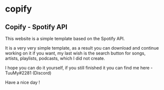 # copify
## Copify - Spotify API

This website is a simple template based on the Spotify API.

It is a very very simple template, as a result you can download and continue working on it if you want, my last wish is the search button for songs, artists, playlists, podcasts, which I did not create.

I hope you can do it yourself, if you still finished it you can find me here - TuuMy#2281 (Discord)

Have a nice day !
